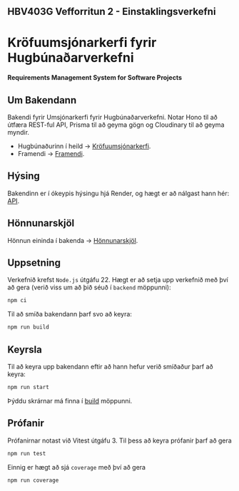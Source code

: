 ## HBV403G Vefforritun 2 - Einstaklingsverkefni
# Kröfuumsjónarkerfi fyrir Hugbúnaðarverkefni
#### Requirements Management System for Software Projects

## Um Bakendann
Bakendi fyrir Umsjónarkerfi fyrir Hugbúnaðarverkefni. Notar Hono til að útfæra REST-ful API, Prisma til að geyma gögn og Cloudinary til að geyma myndir. 
* Hugbúnaðurinn í heild → [Kröfuumsjónarkerfi](../README.md).
* Framendi → [Framendi](../frontend/README.md).

## Hýsing
Bakendinn er í ókeypis hýsingu hjá Render, og hægt er að nálgast hann hér: [API](https://hbv403g-vef2-ev2-pls.onrender.com).

## Hönnunarskjöl
Hönnun eininda í bakenda → [Hönnunarskjöl](backend/designDocs/design.md).

## Uppsetning
Verkefnið krefst `Node.js` útgáfu 22. Hægt er að setja upp verkefnið með því að gera (verið viss um að þið séuð í `backend` möppunni):
```bash
npm ci
```
Til að smíða bakendann þarf svo að keyra:
```bash
npm run build
```

## Keyrsla
Til að keyra upp bakendann eftir að hann hefur verið smíðaður þarf að keyra:
```bash
npm run start
```

Þýddu skrárnar má finna í [build](build/) möppunni.

## Prófanir
Prófanirnar notast við Vitest útgáfu 3.
Til þess að keyra prófanir þarf að gera 
```bash
npm run test
```
Einnig er hægt að sjá `coverage` með því að gera
```bash
npm run coverage
```
